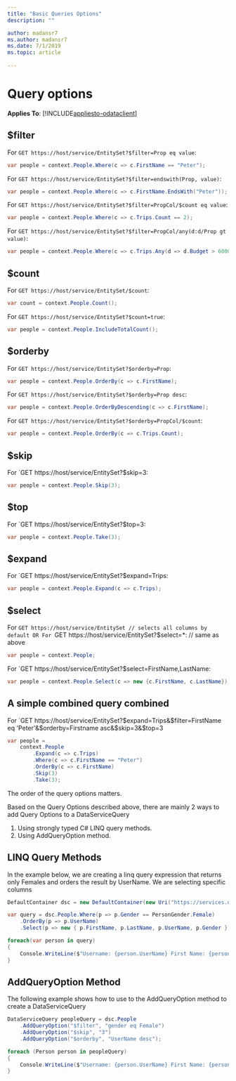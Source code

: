 ```yaml
---
title: "Basic Queries Options"
description: ""

author: madansr7
ms.author: madansr7
ms.date: 7/1/2019
ms.topic: article
 
---
```

# Query options
**Applies To**: [!INCLUDE[appliesto-odataclient](../../includes/appliesto-odataclient-v6.md)]

## $filter

For `GET https://host/service/EntitySet?$filter=Prop eq value`:

``` csharp
var people = context.People.Where(c => c.FirstName == "Peter");
```

For `GET https://host/service/EntitySet?$filter=endswith(Prop, value)`:

``` csharp
var people = context.People.Where(c => c.FirstName.EndsWith("Peter"));
```

For `GET https://host/service/EntitySet?$filter=PropCol/$count eq value`:

``` csharp
var people = context.People.Where(c => c.Trips.Count == 2);
```


For `GET https://host/service/EntitySet?$filter=PropCol/any(d:d/Prop gt value)`:

``` csharp
var people = context.People.Where(c => c.Trips.Any(d => d.Budget > 6000));
```


## $count

For `GET https://host/service/EntitySet/$count`:

``` csharp
var count = context.People.Count();
```

For `GET https://host/service/EntitySet?$count=true`:

``` csharp
var people = context.People.IncludeTotalCount();
```

## $orderby

For `GET https://host/service/EntitySet?$orderby=Prop`:

``` csharp
var people = context.People.OrderBy(c => c.FirstName);
```

For `GET https://host/service/EntitySet?$orderby=Prop desc`:

``` csharp
var people = context.People.OrderByDescending(c => c.FirstName);
```

For `GET https://host/service/EntitySet?$orderby=PropCol/$count`:

``` csharp
var people = context.People.OrderBy(c => c.Trips.Count);
```

## $skip

For `GET https://host/service/EntitySet?$skip=3:

``` csharp
var people = context.People.Skip(3);
```

## $top

For `GET https://host/service/EntitySet?$top=3:

``` csharp
var people = context.People.Take(3);
```

## $expand

For `GET https://host/service/EntitySet?$expand=Trips:

``` csharp
var people = context.People.Expand(c => c.Trips);
```

## $select

For `GET https://host/service/EntitySet // selects all columns by default
OR
For `GET https://host/service/EntitySet?$select=*: // same as above

``` csharp
var people = context.People;
```

For `GET https://host/service/EntitySet?$select=FirstName,LastName:

``` csharp
var people = context.People.Select(c => new {c.FirstName, c.LastName});
```

## A simple combined query combined

For `GET https://host/service/EntitySet?$expand=Trips&$filter=FirstName eq 'Peter'&$orderby=Firstname asc&$skip=3&$top=3

``` csharp
var people =
    context.People
        .Expand(c => c.Trips)
        .Where(c => c.FirstName == "Peter")
        .OrderBy(c => c.FirstName)
        .Skip(3)
        .Take(3);
```

The order of the query options matters.

Based on the Query Options described above, there are mainly 2 ways to add Query Options to a DataServiceQuery
1. Using strongly typed C# LINQ query methods.
2. Using AddQueryOption method.

## LINQ Query Methods
In the example below, we are creating a linq query expression that returns only Females and orders the result by UserName. We are selecting specific columns

```csharp
DefaultContainer dsc = new DefaultContainer(new Uri("https://services.odata.org/V4/(S(uvf1y321yx031rnxmcbqmlxw))/TripPinServiceRW/"));

var query = dsc.People.Where(p => p.Gender == PersonGender.Female)
    .OrderBy(p => p.UserName)
    .Select(p => new { p.FirstName, p.LastName, p.UserName, p.Gender });

foreach(var person in query)
{
    Console.WriteLine($"Username: {person.UserName} First Name: {person.FirstName} Gender: {person.Gender}");
}
```

## AddQueryOption Method
The following example shows how to use to the AddQueryOption method to create a DataServiceQuery<TElement>

```csharp
DataServiceQuery peopleQuery = dsc.People
    .AddQueryOption("$filter", "gender eq Female")
    .AddQueryOption("$skip", "3")
    .AddQueryOption("$orderby", "UserName desc");

foreach (Person person in peopleQuery)
{
    Console.WriteLine($"Username: {person.UserName} First Name: {person.FirstName} Gender: {person.Gender}");
}
```
